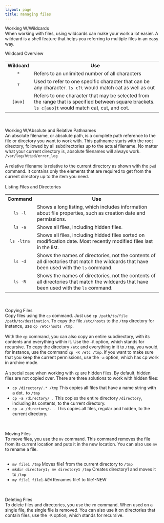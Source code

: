 ```yaml
---
layout: page
title: managing files
---
```


Working W/Wildcards<br>
When working with files, using wildcards can make your work a lot easier. A wildcard is a shell feature that helps you referring to multiple files in an easy way.<br>


Wildcard Overview<br>
<table>
  <tr>
    <th>Wildcard</th>
    <th>Use</th>
  </tr>
  <tr>
    <td align="center"><code>*</code></td>
    <td>Refers to an unlimited number of all characters</td>
  </tr>
  <tr>
    <td align="center"><code>?</code></td>
    <td>Used to refer to one specific character that can be any character. <code>ls c?t</code> would match cat as well as cut</td>
  </tr>
  <tr>
    <td align="center"><code>[auo]</code></td>
    <td>Refers to one character that may be selected from the range that is specified between square brackets. <code>ls c[auo]t</code> would match cat, cut, and cot.</td>
  </tr>
</table><br>
<br>
Working W/Absolute and Relative Pathnames<br>
An absolute filename, or absolute path, is a complete path reference to the file or directory you want to work with. This pathname starts with the root directory, followed by all subdirectories up to the actual filename. No matter what your current directory is, absolute filenames will always work. <code>/var/log/httpd/error_log</code><br>
<br>
A relative filename is relative to the current directory as shown with the <code>pwd</code> command. It contains only the elements that are required to get from the current directory up to the item you need.<br>
<br>
Listing Files and Directories<br>
<table>
  <tr>
    <th>Command</th>
    <th>Use</th>
  </tr>
  <tr>
    <td align="center"><code>ls -l</code></td>
    <td>Shows a long listing, which includes information about file properties, such as creation date and permissions.</td>
  </tr>
  <tr>
    <td align="center"><code>ls -a</code></td>
    <td>Shows all files, including hidden files.</td>
  </tr>
  <tr>
    <td align="center"><code>ls -ltra</code></td>
    <td>Shows all files, including hidded files sorted on modification date. Most recently modified files last in the list.</td>
  </tr>
  <tr>
    <td align="center"><code>ls -d</code></td>
    <td>Shows the names of directories, not the contents of all directories that match the wildcards that have been used with the <code>ls</code> command.</td>
  </tr>
  <tr>
    <td align="center"><code>ls -R</code></td>
    <td>Shows the names of directories, not the contents of all directories that match the wildcards that have been used with the <code>ls</code> command.</td>
  </tr>
</table><br>
<br>
Copying Files<br>
Copy files using the <code>cp</code> command. Just use <code>cp /path/to/file /path/to/destination</code>. To copy the file <code>/etc/hosts</code> to the <code>/tmp</code> directory for instance, use <code>cp /etc/hosts /tmp</code>.<br>
<br>
With the <code>cp</code> command, you can also copy an entire subdirectory, with its contents and everything within it. Use the <code>-R</code> option, which stands for recursive. To copy the directory <code>/etc</code> and everything in it to <code>/tmp</code>, you would, for instance, use the command <code>cp -R /etc /tmp</code>. If you want to make sure that you keep the current permissions, use the <code>-a</code> option, which has cp work in archive mode.<br>
<br>
A special case when working with <code>cp</code> are hidden files. By default, hidden files are not copied over. There are three solutions to work with hidden files:
<ul>
<li><code>cp /directory/.* /tmp</code> This copies all files that have a name string with a dot<code>.</code> to <code>/tmp</code></li>
<li><code>cp -a /directory/ .</code> This copies the entire directory <code>/directory</code>, including its contents, to the current directory.</li>
<li><code>cp -a /directory/. .</code> This copies all files, regular and hidden, to the current directory.</li>
</ul><br>
<br>
Moving Files<br>
To move files, you use the <code>mv</code> command. This command removes the file from its current location and puts it in the new location. You can also use <code>mv</code> to rename a file.<br>
<br>
<ul>
<li><code>mv file1 /tmp</code> Moves file1 from the current directory to <code>/tmp</code></li>
<li><code>mkdir directory1; mv directory1 /tmp</code> Creates directory1 and moves it to <code>/tmp</code></li>
<li><code>my file1 file1-NEW</code> Renames file1 to file1-NEW</li>
</ul><br>
<br>
Deleting Files<br>
To delete files and directories, you use the <code>rm</code> command. When used on a single file, the single file is removed. You can also use it on directories that contain files, use the <code>-R</code> option, which stands for recursive.